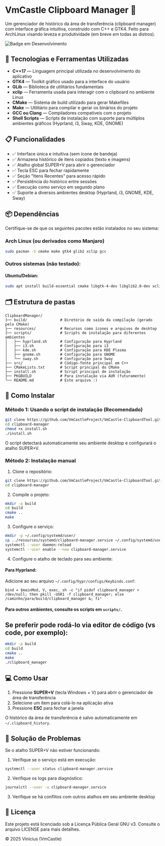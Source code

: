 # VmCastle Clipboard Manager 🐧

Um gerenciador de histórico da área de transferência (clipboard manager) com interface gráfica intuitiva, construído com C++ e GTK4. Feito para ArchLinux visando leveza e produtividade (em breve em todas as distros).

![Badge em Desenvolvimento](https://img.shields.io/badge/status-em%20desenvolvimento-brightgreen)

## 🧰 Tecnologias e Ferramentas Utilizadas

- **C++17** — Linguagem principal utilizada no desenvolvimento do aplicativo
- **GTK4** — Toolkit gráfico usado para a interface do usuário
- **GLib** — Biblioteca de utilitários fundamentais
- **xclip** — Ferramenta usada para interagir com o clipboard no ambiente Linux
- **CMake** — Sistema de build utilizado para gerar Makefiles
- **Make** — Utilitário para compilar e gerar os binários do projeto
- **GCC ou Clang** — Compiladores compatíveis com o projeto
- **Shell Scripts** — Scripts de instalação com suporte para múltiplos ambientes gráficos (Hyprland, i3, Sway, KDE, GNOME)

## 📋 Funcionalidades

- ✅ Interface única e intuitiva (sem ícone de bandeja)
- ✅ Armazena histórico de itens copiados (texto e imagens)
- ✅ Atalho global SUPER+V para abrir o gerenciador
- ✅ Tecla ESC para fechar rapidamente
- ✅ Seção "Itens Recentes" para acesso rápido
- ✅ Persistência do histórico entre sessões
- ✅ Execução como serviço em segundo plano
- ✅ Suporte a diversos ambientes desktop (Hyprland, i3, GNOME, KDE, Sway)

## 📦 Dependências

Certifique-se de que os seguintes pacotes estão instalados no seu sistema:

### Arch Linux (ou derivados como Manjaro)

```bash
sudo pacman -S cmake make gtk4 glib2 xclip gcc
```

### Outros sistemas (não testado):

#### Ubuntu/Debian:
```bash
sudo apt install build-essential cmake libgtk-4-dev libglib2.0-dev xclip
```

## 🗂️ Estrutura de pastas

```
ClipboardManager/
├── build/               # Diretório de saída da compilação (gerado pelo CMake)
├── resources/           # Recursos como ícones e arquivos de desktop
├── scripts/             # Scripts de instalação para diferentes ambientes
│   ├── hyprland.sh      # Configuração para Hyprland
│   ├── i3.sh            # Configuração para i3
│   ├── kde.sh           # Configuração para KDE Plasma
│   ├── gnome.sh         # Configuração para GNOME
│   └── sway.sh          # Configuração para Sway
├── src/                 # Código-fonte principal em C++
├── CMakeLists.txt       # Script principal do CMake
├── install.sh           # Script principal de instalação
├── PKGBUILD             # Para instalação via AUR (futuramente)
└── README.md            # Este arquivo :)
```

## 🚀 Como Instalar

### Método 1: Usando o script de instalação (Recomendado)

```bash
git clone https://github.com/VmCastleProject/VmCastle-ClipboardTool.git
cd clipboard-manager
chmod +x install.sh
./install.sh
```

O script detectará automaticamente seu ambiente desktop e configurará o atalho SUPER+V.

### Método 2: Instalação manual

1. Clone o repositório:
```bash
git clone https://github.com/VmCastleProject/VmCastle-ClipboardTool.git
cd clipboard-manager
```

2. Compile o projeto:
```bash
mkdir -p build
cd build
cmake ..
make
```

3. Configure o serviço:
```bash
mkdir -p ~/.config/systemd/user/
cp ../resources/systemd/clipboard-manager.service ~/.config/systemd/user/
systemctl --user daemon-reload
systemctl --user enable --now clipboard-manager.service
```

4. Configure o atalho de teclado para seu ambiente:

#### Para Hyprland:
Adicione ao seu arquivo `~/.config/hypr/configs/Keybinds.conf`:
```
bind = $mainMod, V, exec, sh -c "if pidof clipboard_manager > /dev/null; then pkill -USR1 -f clipboard_manager; else /caminho/para/build/clipboard_manager &; fi"
```

#### Para outros ambientes, consulte os scripts em `scripts/`.

## Se preferir pode rodá-lo via editor de código (vs code, por exemplo):
```bash
mkdir -p build
cd build
cmake ..
make
./clipboard_manager
```

## 💻 Como Usar

1. Pressione **SUPER+V** (tecla Windows + V) para abrir o gerenciador de área de transferência
2. Selecione um item para colá-lo na aplicação ativa
3. Pressione **ESC** para fechar a janela

O histórico da área de transferência é salvo automaticamente em `~/.clipboard_history`.

## 🔧 Solução de Problemas

Se o atalho SUPER+V não estiver funcionando:

1. Verifique se o serviço está em execução:
```bash
systemctl --user status clipboard-manager.service
```

2. Verifique os logs para diagnóstico:
```bash
journalctl --user -u clipboard-manager.service
```

3. Verifique se há conflitos com outros atalhos em seu ambiente desktop

## 📄 Licença

Este projeto está licenciado sob a Licença Pública Geral GNU v3.
Consulte o arquivo LICENSE para mais detalhes.

© 2025 Vinícius (VmCastle)
